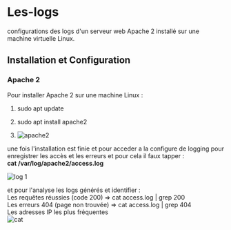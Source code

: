 # Les-logs
 configurations des logs d'un serveur web Apache 2 installé sur une machine virtuelle Linux.

## Installation et Configuration

### Apache 2
Pour installer Apache 2 sur une machine Linux :

1. sudo apt update
2.  sudo apt install apache2

3.  ![apache2](https://github.com/user-attachments/assets/7a6c1540-c0cb-48ef-95bb-09f10fd5b532)

une fois l'installation est finie et 
pour acceder a la configure de logging pour enregistrer les accès et les erreurs 
et pour cela il faux tapper :
<br>
 **cat /var/log/apache2/access.log**  
 
![log 1](https://github.com/user-attachments/assets/d1476db9-0f9a-4e07-a281-7fb7226a6033)

et pour l'analyse les logs générés et identifier :
<br>
Les requêtes réussies (code 200) => cat access.log | grep 200
<br>
Les erreurs 404 (page non trouvée) => cat access.log | grep 404
<br>
Les adresses IP les plus fréquentes
<br>
![cat](https://github.com/user-attachments/assets/58923841-5d8b-4c72-8f65-543393d2983d)
